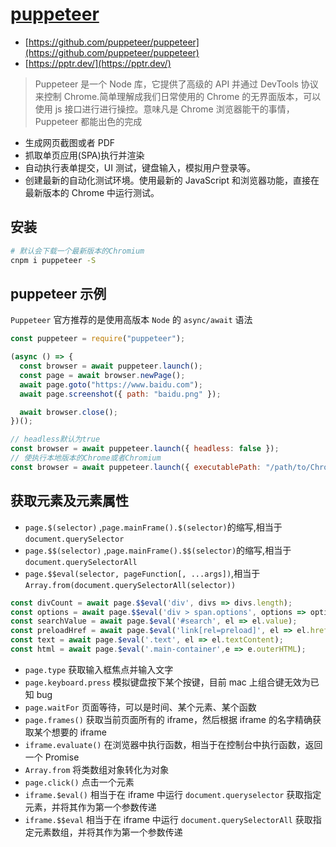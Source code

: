 # [puppeteer](https://github.com/puppeteer/puppeteer)

- [https://github.com/puppeteer/puppeteer](https://github.com/puppeteer/puppeteer)
- [https://pptr.dev/](https://pptr.dev/)

> Puppeteer 是一个 Node 库，它提供了高级的 API 并通过 DevTools 协议来控制 Chrome.简单理解成我们日常使用的 Chrome 的无界面版本，可以使用 js 接口进行进行操控。意味凡是 Chrome 浏览器能干的事情，Puppeteer 都能出色的完成

- 生成网页截图或者 PDF
- 抓取单页应用(SPA)执行并渲染
- 自动执行表单提交，UI 测试，键盘输入，模拟用户登录等。
- 创建最新的自动化测试环境。使用最新的 JavaScript 和浏览器功能，直接在最新版本的 Chrome 中运行测试。

## 安装

```bash
# 默认会下载一个最新版本的Chromium
cnpm i puppeteer -S
```

## puppeteer 示例

`Puppeteer` 官方推荐的是使用高版本 `Node` 的 `async/await` 语法

```js
const puppeteer = require("puppeteer");

(async () => {
  const browser = await puppeteer.launch();
  const page = await browser.newPage();
  await page.goto("https://www.baidu.com");
  await page.screenshot({ path: "baidu.png" });

  await browser.close();
})();
```

```js
// headless默认为true
const browser = await puppeteer.launch({ headless: false });
// 使执行本地版本的Chrome或者Chromium
const browser = await puppeteer.launch({ executablePath: "/path/to/Chrome" });
```

## 获取元素及元素属性

- `page.$(selector)` ,`page.mainFrame().$(selector)`的缩写,相当于`document.querySelector`
- `page.$$(selector)` ,`page.mainFrame().$$(selector)`的缩写,相当于`document.querySelectorAll`
- `page.$$eval(selector, pageFunction[, ...args])`,相当于`Array.from(document.querySelectorAll(selector))`

```js
const divCount = await page.$$eval('div', divs => divs.length);
const options = await page.$$eval('div > span.options', options => options.map(option => option.textContent))
const searchValue = await page.$eval('#search', el => el.value);
const preloadHref = await page.$eval('link[rel=preload]', el => el.href);
const text = await page.$eval('.text', el => el.textContent);
const html = await page.$eval('.main-container',e => e.outerHTML);
```

- `page.type` 获取输入框焦点并输入文字
- `page.keyboard.press` 模拟键盘按下某个按键，目前 mac 上组合键无效为已知 bug
- `page.waitFor` 页面等待，可以是时间、某个元素、某个函数
- `page.frames()` 获取当前页面所有的 iframe，然后根据 iframe 的名字精确获取某个想要的 iframe
- `iframe.evaluate()` 在浏览器中执行函数，相当于在控制台中执行函数，返回一个 Promise
- `Array.from` 将类数组对象转化为对象
- `page.click()` 点击一个元素
- `iframe.$eval()` 相当于在 iframe 中运行 `document.queryselector` 获取指定元素，并将其作为第一个参数传递
- `iframe.$$eval` 相当于在 iframe 中运行 `document.querySelectorAll` 获取指定元素数组，并将其作为第一个参数传递
